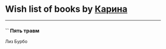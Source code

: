 # Wish list of books by [Карина](https://plus.google.com/u/0/113094351246440936608/)
---

### `` Пять травм
Лиз Бурбо

